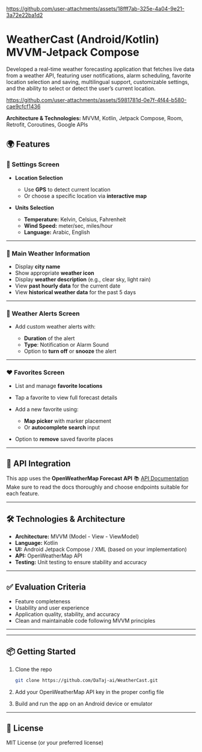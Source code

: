 
https://github.com/user-attachments/assets/18fff7ab-325e-4a04-9e21-3a72e22ba1d2
# WeatherCast (Android/Kotlin) MVVM-Jetpack Compose

Developed a real-time weather forecasting application that fetches live data from a weather API, featuring user notifications, alarm scheduling, favorite location selection and saving, multilingual support, customizable settings, and the ability to select or detect the user’s current location.





https://github.com/user-attachments/assets/5981781d-0e7f-4f44-b580-cae9cfcf1436


**Architecture & Technologies:** MVVM, Kotlin, Jetpack Compose, Room, Retrofit, Coroutines, Google APIs

## 🌍 Features

### 🔧 Settings Screen

* **Location Selection**

  * Use **GPS** to detect current location
  * Or choose a specific location via **interactive map**
* **Units Selection**

  * **Temperature:** Kelvin, Celsius, Fahrenheit
  * **Wind Speed:** meter/sec, miles/hour
  * **Language:** Arabic, English

---

### 📍 Main Weather Information

* Display **city name**
* Show appropriate **weather icon**
* Display **weather description** (e.g., clear sky, light rain)
* View **past hourly data** for the current date
* View **historical weather data** for the past 5 days

---

### 🚨 Weather Alerts Screen

* Add custom weather alerts with:

  * **Duration** of the alert
  * **Type**: Notification or Alarm Sound
  * Option to **turn off** or **snooze** the alert

---

### ❤️ Favorites Screen

* List and manage **favorite locations**
* Tap a favorite to view full forecast details
* Add a new favorite using:

  * **Map picker** with marker placement
  * Or **autocomplete search** input
* Option to **remove** saved favorite places

---

## 🔌 API Integration

This app uses the **OpenWeatherMap Forecast API**
📚 [API Documentation](https://api.openweathermap.org/data/2.5/forecast)
Make sure to read the docs thoroughly and choose endpoints suitable for each feature.

---

## 🛠️ Technologies & Architecture

* **Architecture:** MVVM (Model - View - ViewModel)
* **Language:** Kotlin
* **UI:** Android Jetpack Compose / XML (based on your implementation)
* **API:** OpenWeatherMap API
* **Testing:** Unit testing to ensure stability and accuracy

---

## ✅ Evaluation Criteria

* Feature completeness
* Usability and user experience
* Application quality, stability, and accuracy
* Clean and maintainable code following MVVM principles

---

---

## 📦 Getting Started

1. Clone the repo

   ```bash
   git clone https://github.com/DaTaj-ai/WeatherCast.git
   ```
2. Add your OpenWeatherMap API key in the proper config file
3. Build and run the app on an Android device or emulator

---

## 📄 License

MIT License (or your preferred license)
